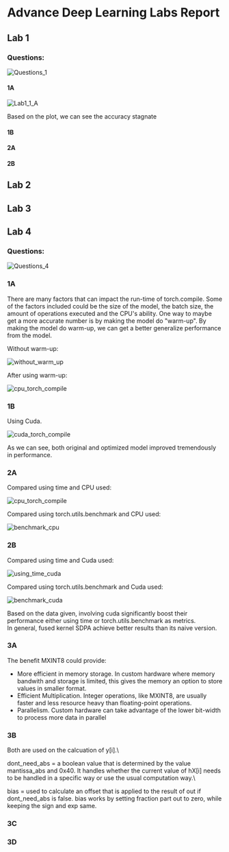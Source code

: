 # Advance Deep Learning Labs Report

## Lab 1
### Questions:

![Questions_1](https://github.com/user-attachments/assets/94784592-a155-4b27-9c9e-40dfbbe4fc1f)

#### 1A
![Lab1_1_A](https://github.com/user-attachments/assets/92947434-fc5d-4aa5-a22b-3fb3e20ec7db)

Based on the plot, we can see the accuracy stagnate 


#### 1B
#### 2A
#### 2B



## Lab 2
## Lab 3

## Lab 4
### Questions:
![Questions_4](https://github.com/user-attachments/assets/e1402b90-ebeb-4ef5-8f93-83a4f8daad96)

### 1A
There are many factors that can impact the run-time of torch.compile. Some of the factors included could be the size of the model, 
the batch size, the amount of operations executed and the CPU's ability. One way to maybe get a more accurate number is by making the model
do "warm-up". By making the model do warm-up, we can get a better generalize performance from the model.

Without warm-up:

![without_warm_up](https://github.com/user-attachments/assets/52053299-fcaa-48c3-b143-3d9846b4660b)


After using warm-up:

![cpu_torch_compile](https://github.com/user-attachments/assets/897f0a4a-0cf3-44d0-a959-03f961f6d974)


### 1B
Using Cuda.

![cuda_torch_compile](https://github.com/user-attachments/assets/75c1c69a-5419-4a7b-9f75-d11a9fe4aa96)

As we can see, both original and optimized model improved tremendously in performance.

### 2A
Compared using time and CPU used:

![cpu_torch_compile](https://github.com/user-attachments/assets/d1d048ab-f705-4bfe-91ea-69801113e231)

Compared using torch.utils.benchmark and CPU used:

![benchmark_cpu](https://github.com/user-attachments/assets/f2dc9ac5-a231-433a-bc48-eead065df747)


### 2B

Compared using time and Cuda used:

![using_time_cuda](https://github.com/user-attachments/assets/25cff6a8-6e48-4b08-a40d-db376ad2fa4f)

Compared using torch.utils.benchmark and Cuda used:

![benchmark_cuda](https://github.com/user-attachments/assets/d45ea59d-9ade-4022-8cd7-e9fcd1ecf5db)

Based on the data given, involving cuda significantly boost their performance either using time or torch.utils.benchmark as metrics.\
In general, fused kernel SDPA achieve better results than its naive version.

### 3A

The benefit MXINT8 could provide:
* More efficient in memory storage. In custom hardware where memory bandwith and storage is limited, this gives the memory an option
to store values in smaller format.
* Efficient Multiplication. Integer operations, like MXINT8, are usually faster and less resource heavy than floating-point operations.
* Parallelism. Custom hardware can take advantage of the lower bit-width to process more data in parallel


### 3B

Both are used on the calcuation of y[i].\

dont_need_abs = a boolean value that is determined by the value mantissa_abs and 0x40. It handles whether the current value of hX[i]
                needs to be handled in a specific way or use the usual computation way.\ 
                
bias = used to calculate an offset that is applied to the result of out if dont_need_abs is false. bias works by setting fraction part out to zero, while           keeping the sign and exp same.  

### 3C
### 3D








